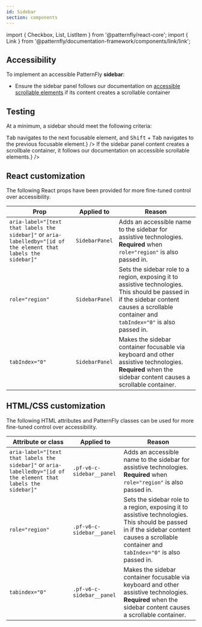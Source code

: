 ```yaml
---
id: Sidebar
section: components
---
```


import { Checkbox, List, ListItem } from '@patternfly/react-core';
import { Link } from '@patternfly/documentation-framework/components/link/link';

## Accessibility

To implement an accessible PatternFly **sidebar**:

- Ensure the sidebar panel follows our documentation on [accessible scrollable elements](/accessibility/accessibility-development#scrollable-elements) if its content creates a scrollable container

## Testing

At a minimum, a sidebar should meet the following criteria:

<List isPlain>
  <ListItem>
    <Checkbox id="sidebar-a11y-checkbox-1" label="Standard keyboard navigation can be used to navigate between focusable elements within the sidebar panel." description={<span><kbd>Tab</kbd> navigates to the next focusable element, and <kbd>Shift</kbd> + <kbd>Tab</kbd> navigates to the previous focusable element.</span>} />
  </ListItem>
  <ListItem>
    <Checkbox id="sidebar-a11y-checkbox-2" label={<span>If the sidebar panel content creates a scrollbale container, it follows our documentation on <Link href="/accessibility/accessibility-development#scrollable-elements">accessible scrollable elements</Link>.</span>} />
  </ListItem>
</List>

## React customization

The following React props have been provided for more fine-tuned control over accessibility.

| Prop | Applied to | Reason | 
|---|---|---|
| `aria-label="[text that labels the sidebar]"` or `aria-labelledby="[id of the element that labels the sidebar]"` | `SidebarPanel` | Adds an accessible name to the sidebar for assistive technologies. **Required** when `role="region"` is also passed in. |
| `role="region"` | `SidebarPanel` | Sets the sidebar role to a region, exposing it to assistive technologies. This should be passed in if the sidebar content causes a scrollable container and `tabIndex="0"` is also passed in. |
| `tabIndex="0"` | `SidebarPanel` | Makes the sidebar container focusable via keyboard and other assistive technologies. **Required** when the sidebar content causes a scrollable container. |

## HTML/CSS customization

The following HTML attributes and PatternFly classes can be used for more fine-tuned control over accessibility.

| Attribute or class | Applied to | Reason | 
|---|---|---|
| `aria-label="[text that labels the sidebar]"` or `aria-labelledby="[id of the element that labels the sidebar]"` | `.pf-v6-c-sidebar__panel` | Adds an accessible name to the sidebar for assistive technologies. **Required** when `role="region"` is also passed in. |
| `role="region"` | `.pf-v6-c-sidebar__panel` | Sets the sidebar role to a region, exposing it to assistive technologies. This should be passed in if the sidebar content causes a scrollable container and `tabIndex="0"` is also passed in. |
| `tabindex="0"` | `.pf-v6-c-sidebar__panel` | Makes the sidebar container focusable via keyboard and other assistive technologies. **Required** when the sidebar content causes a scrollable container. |
